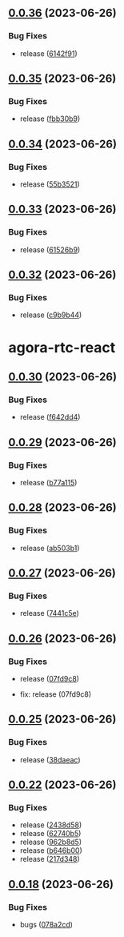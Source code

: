 ## [0.0.36](https://github.com/guoxianzhe/pub-test-kaku/compare/v0.0.35...v0.0.36) (2023-06-26)

### Bug Fixes

- release ([6142f91](https://github.com/guoxianzhe/pub-test-kaku/commit/6142f910da4e38209ef1baa63aa2608bf04988ea))

## [0.0.35](https://github.com/guoxianzhe/pub-test-kaku/compare/v0.0.34...v0.0.35) (2023-06-26)

### Bug Fixes

- release ([fbb30b9](https://github.com/guoxianzhe/pub-test-kaku/commit/fbb30b9c8d4c7c37598918deb3b921173fbf7a9a))

## [0.0.34](https://github.com/guoxianzhe/pub-test-kaku/compare/v0.0.33...v0.0.34) (2023-06-26)

### Bug Fixes

- release ([55b3521](https://github.com/guoxianzhe/pub-test-kaku/commit/55b3521fb080a0c53080c6eff6f0cde950393e3f))

## [0.0.33](https://github.com/guoxianzhe/pub-test-kaku/compare/v0.0.32...v0.0.33) (2023-06-26)

### Bug Fixes

- release ([61526b9](https://github.com/guoxianzhe/pub-test-kaku/commit/61526b93b1fe034bfa61dfc42299006b77f48297))

## [0.0.32](https://github.com/guoxianzhe/pub-test-kaku/compare/v0.0.31...v0.0.32) (2023-06-26)

### Bug Fixes

- release ([c9b9b44](https://github.com/guoxianzhe/pub-test-kaku/commit/c9b9b44baa85deb8ac26fa4d0c6c7393eed698cc))

# agora-rtc-react

## [0.0.30](https://github.com/guoxianzhe/pub-test-kaku/compare/v0.0.29...v0.0.30) (2023-06-26)

### Bug Fixes

- release ([f642dd4](https://github.com/guoxianzhe/pub-test-kaku/commit/f642dd4e40b73dd57a43f7c5a7675fff0c6a079c))

## [0.0.29](https://github.com/guoxianzhe/pub-test-kaku/compare/v0.0.28...v0.0.29) (2023-06-26)

### Bug Fixes

- release ([b77a115](https://github.com/guoxianzhe/pub-test-kaku/commit/b77a1152d48117bd5dcad3a452cffa025f21dd3c))

## [0.0.28](https://github.com/guoxianzhe/pub-test-kaku/compare/v0.0.27...v0.0.28) (2023-06-26)

### Bug Fixes

- release ([ab503b1](https://github.com/guoxianzhe/pub-test-kaku/commit/ab503b11207ecdff85ff15d73ef1c76b9491ee06))

## [0.0.27](https://github.com/guoxianzhe/pub-test-kaku/compare/v0.0.26...v0.0.27) (2023-06-26)

### Bug Fixes

- release ([7441c5e](https://github.com/guoxianzhe/pub-test-kaku/commit/7441c5ec6bc0459e469ec03ee2da03587b150df4))

## [0.0.26](https://github.com/guoxianzhe/pub-test-kaku/compare/v0.0.25...v0.0.26) (2023-06-26)

### Bug Fixes

- release ([07fd9c8](https://github.com/guoxianzhe/pub-test-kaku/commit/07fd9c88e362457dcfae623dbc2c3dfa3c4b53ee))

* fix: release (07fd9c8)

## [0.0.25](https://github.com/guoxianzhe/pub-test-kaku/compare/v0.0.24...v0.0.25) (2023-06-26)

### Bug Fixes

- release ([38daeac](https://github.com/guoxianzhe/pub-test-kaku/commit/38daeac1306c085665f9a915af73f4b8576e3da7))

## [0.0.22](https://github.com/guoxianzhe/pub-test-kaku/compare/v0.0.21...v0.0.22) (2023-06-26)

### Bug Fixes

- release ([2438d58](https://github.com/guoxianzhe/pub-test-kaku/commit/2438d5895f41778429086248f5bb2b66a6c22113))
- release ([62740b5](https://github.com/guoxianzhe/pub-test-kaku/commit/62740b549cc634dcfce6273e8cc0dddaf30df6a4))
- release ([962b8d5](https://github.com/guoxianzhe/pub-test-kaku/commit/962b8d55fb5e1220c71cba42534648958e13e24c))
- release ([b646b00](https://github.com/guoxianzhe/pub-test-kaku/commit/b646b00fb5de1e0576c119c1c0211aeddba85790))
- release ([217d348](https://github.com/guoxianzhe/pub-test-kaku/commit/217d348ea6dadeab10b42b43a3b6b0d61f1e6212))

## [0.0.18](https://github.com/guoxianzhe/pub-test-kaku/compare/v0.0.17...v0.0.18) (2023-06-26)

### Bug Fixes

- bugs ([078a2cd](https://github.com/guoxianzhe/pub-test-kaku/commit/078a2cda58444ccbf58eae3f1289b70129e9d728))
